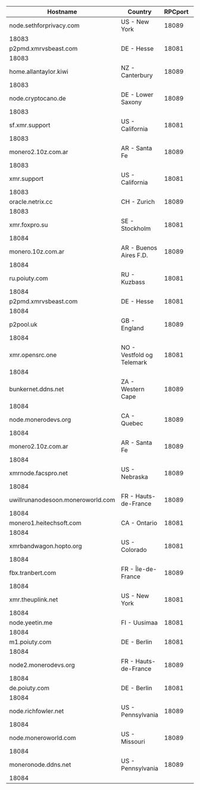 Hostname | Country | RPCport | P2Pport
--- | --- | --- | ---
node.sethforprivacy.com | US - New York | 18089
 | 18083
p2pmd.xmrvsbeast.com | DE - Hesse | 18081
 | 18083
home.allantaylor.kiwi | NZ - Canterbury | 18089
 | 18083
node.cryptocano.de | DE - Lower Saxony | 18089
 | 18083
sf.xmr.support | US - California | 18081
 | 18083
monero2.10z.com.ar | AR - Santa Fe | 18089
 | 18083
xmr.support | US - California | 18081
 | 18083
oracle.netrix.cc | CH - Zurich | 18089
 | 18083
xmr.foxpro.su | SE - Stockholm | 18081
 | 18084
monero.10z.com.ar | AR - Buenos Aires F.D. | 18089
 | 18084
ru.poiuty.com | RU - Kuzbass | 18081
 | 18084
p2pmd.xmrvsbeast.com | DE - Hesse | 18081
 | 18084
p2pool.uk | GB - England | 18089
 | 18084
xmr.opensrc.one | NO - Vestfold og Telemark | 18081
 | 18084
bunkernet.ddns.net | ZA - Western Cape | 18089
 | 18084
node.monerodevs.org | CA - Quebec | 18089
 | 18084
monero2.10z.com.ar | AR - Santa Fe | 18089
 | 18084
xmrnode.facspro.net | US - Nebraska | 18089
 | 18084
uwillrunanodesoon.moneroworld.com | FR - Hauts-de-France | 18089
 | 18084
monero1.heitechsoft.com | CA - Ontario | 18081
 | 18084
xmrbandwagon.hopto.org | US - Colorado | 18081
 | 18084
fbx.tranbert.com | FR - Île-de-France | 18089
 | 18084
xmr.theuplink.net | US - New York | 18081
 | 18084
node.yeetin.me | FI - Uusimaa | 18081
 | 18084
m1.poiuty.com | DE - Berlin | 18081
 | 18084
node2.monerodevs.org | FR - Hauts-de-France | 18089
 | 18084
de.poiuty.com | DE - Berlin | 18081
 | 18084
node.richfowler.net | US - Pennsylvania | 18089
 | 18084
node.moneroworld.com | US - Missouri | 18089
 | 18084
moneronode.ddns.net | US - Pennsylvania | 18089
 | 18084
